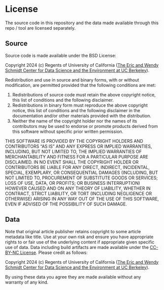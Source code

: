 License
================================================================================
The source code in this repository and the data made available through this repo / tool are licensed separately.

Source
--------------------------------------------------------------------------------
Source code is made available under the BSD License:

Copyright 2024 (c) Regents of University of California ([The Eric and Wendy Schmidt Center for Data Science and the Environment at UC Berkeley](https://dse.berkeley.edu/)).

Redistribution and use in source and binary forms, with or without modification, are permitted provided that the following conditions are met:

  1. Redistributions of source code must retain the above copyright notice, this list of conditions and the following disclaimer.
  2. Redistributions in binary form must reproduce the above copyright notice, this list of conditions and the following disclaimer in the documentation and/or other materials provided with the distribution.
  3. Neither the name of the copyright holder nor the names of its contributors may be used to endorse or promote products derived from this software without specific prior written permission.

THIS SOFTWARE IS PROVIDED BY THE COPYRIGHT HOLDERS AND CONTRIBUTORS “AS IS” AND ANY EXPRESS OR IMPLIED WARRANTIES, INCLUDING, BUT NOT LIMITED TO, THE IMPLIED WARRANTIES OF MERCHANTABILITY AND FITNESS FOR A PARTICULAR PURPOSE ARE DISCLAIMED. IN NO EVENT SHALL THE COPYRIGHT HOLDER OR CONTRIBUTORS BE LIABLE FOR ANY DIRECT, INDIRECT, INCIDENTAL, SPECIAL, EXEMPLARY, OR CONSEQUENTIAL DAMAGES (INCLUDING, BUT NOT LIMITED TO, PROCUREMENT OF SUBSTITUTE GOODS OR SERVICES; LOSS OF USE, DATA, OR PROFITS; OR BUSINESS INTERRUPTION) HOWEVER CAUSED AND ON ANY THEORY OF LIABILITY, WHETHER IN CONTRACT, STRICT LIABILITY, OR TORT (INCLUDING NEGLIGENCE OR OTHERWISE) ARISING IN ANY WAY OUT OF THE USE OF THIS SOFTWARE, EVEN IF ADVISED OF THE POSSIBILITY OF SUCH DAMAGE.

Data
--------------------------------------------------------------------------------
Note that original article publisher retains copyright to some article metadata like title. Use at your own risk and ensure you have appropriate rights to or fair use of the underlying content if appropriate given specific use of data. Data including build artifacts are made available under the [CC-BY-NC License](https://creativecommons.org/licenses/by-nc/4.0/). Please credit as follows:

Copyright 2024 (c) Regents of University of California ([The Eric and Wendy Schmidt Center for Data Science and the Environment at UC Berkeley](https://dse.berkeley.edu/)).

By using these data you agree they are made available without any warranty of any kind.
